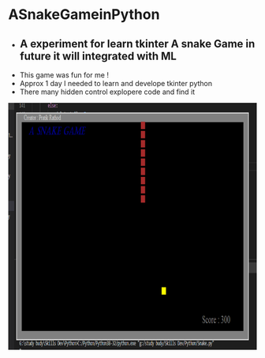 # ASnakeGameinPython
<ul>
  <li><h2>A experiment for learn tkinter A snake Game in future it will integrated with ML</h2></li>
  <li>This game was fun for me !</li>
  <li>Approx 1 day I needed to learn and develope tkinter python</li>
  <li>There many hidden control explopere code and find it</li>
</ul>
<img src="snake/Screenshot.png" height="500" width="800" />
